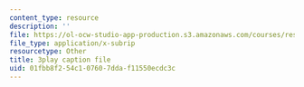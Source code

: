```yaml
---
content_type: resource
description: ''
file: https://ol-ocw-studio-app-production.s3.amazonaws.com/courses/res-tll-004-stem-concept-videos-fall-2013/01fbb8f254c107607ddaf11550ecdc3c_DjMaDN3EtWc.srt
file_type: application/x-subrip
resourcetype: Other
title: 3play caption file
uid: 01fbb8f2-54c1-0760-7dda-f11550ecdc3c
---
```

